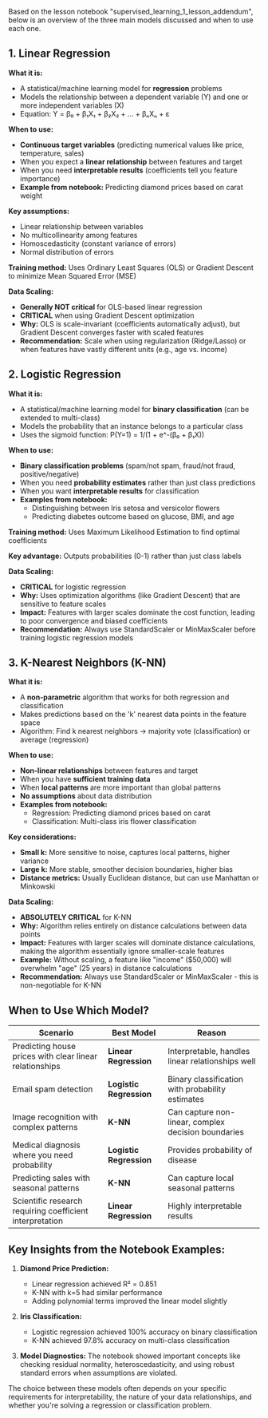Based on the lesson notebook "supervised_learning_1_lesson_addendum", below is an overview of the three main models discussed and when to use each one.

## 1. Linear Regression

**What it is:**
- A statistical/machine learning model for **regression** problems
- Models the relationship between a dependent variable (Y) and one or more independent variables (X)
- Equation: Y = β₀ + β₁X₁ + β₂X₂ + ... + βₙXₙ + ε

**When to use:**
- **Continuous target variables** (predicting numerical values like price, temperature, sales)
- When you expect a **linear relationship** between features and target
- When you need **interpretable results** (coefficients tell you feature importance)
- **Example from notebook:** Predicting diamond prices based on carat weight

**Key assumptions:**
- Linear relationship between variables
- No multicollinearity among features
- Homoscedasticity (constant variance of errors)
- Normal distribution of errors

**Training method:** Uses Ordinary Least Squares (OLS) or Gradient Descent to minimize Mean Squared Error (MSE)

**Data Scaling:**
- **Generally NOT critical** for OLS-based linear regression
- **CRITICAL** when using Gradient Descent optimization
- **Why:** OLS is scale-invariant (coefficients automatically adjust), but Gradient Descent converges faster with scaled features
- **Recommendation:** Scale when using regularization (Ridge/Lasso) or when features have vastly different units (e.g., age vs. income)

## 2. Logistic Regression

**What it is:**
- A statistical/machine learning model for **binary classification** (can be extended to multi-class)
- Models the probability that an instance belongs to a particular class
- Uses the sigmoid function: P(Y=1) = 1/(1 + e^-(β₀ + β₁X))

**When to use:**
- **Binary classification problems** (spam/not spam, fraud/not fraud, positive/negative)
- When you need **probability estimates** rather than just class predictions
- When you want **interpretable results** for classification
- **Examples from notebook:** 
  - Distinguishing between Iris setosa and versicolor flowers
  - Predicting diabetes outcome based on glucose, BMI, and age

**Training method:** Uses Maximum Likelihood Estimation to find optimal coefficients

**Key advantage:** Outputs probabilities (0-1) rather than just class labels

**Data Scaling:**
- **CRITICAL** for logistic regression
- **Why:** Uses optimization algorithms (like Gradient Descent) that are sensitive to feature scales
- **Impact:** Features with larger scales dominate the cost function, leading to poor convergence and biased coefficients
- **Recommendation:** Always use StandardScaler or MinMaxScaler before training logistic regression models

## 3. K-Nearest Neighbors (K-NN)

**What it is:**
- A **non-parametric** algorithm that works for both regression and classification
- Makes predictions based on the 'k' nearest data points in the feature space
- Algorithm: Find k nearest neighbors → majority vote (classification) or average (regression)

**When to use:**
- **Non-linear relationships** between features and target
- When you have **sufficient training data**
- When **local patterns** are more important than global patterns
- **No assumptions** about data distribution
- **Examples from notebook:**
  - Regression: Predicting diamond prices based on carat
  - Classification: Multi-class iris flower classification

**Key considerations:**
- **Small k:** More sensitive to noise, captures local patterns, higher variance
- **Large k:** More stable, smoother decision boundaries, higher bias
- **Distance metrics:** Usually Euclidean distance, but can use Manhattan or Minkowski

**Data Scaling:**
- **ABSOLUTELY CRITICAL** for K-NN
- **Why:** Algorithm relies entirely on distance calculations between data points
- **Impact:** Features with larger scales will dominate distance calculations, making the algorithm essentially ignore smaller-scale features
- **Example:** Without scaling, a feature like "income" ($50,000) will overwhelm "age" (25 years) in distance calculations
- **Recommendation:** Always use StandardScaler or MinMaxScaler - this is non-negotiable for K-NN

## When to Use Which Model?

| Scenario | Best Model | Reason |
|----------|------------|---------|
| Predicting house prices with clear linear relationships | **Linear Regression** | Interpretable, handles linear relationships well |
| Email spam detection | **Logistic Regression** | Binary classification with probability estimates |
| Image recognition with complex patterns | **K-NN** | Can capture non-linear, complex decision boundaries |
| Medical diagnosis where you need probability | **Logistic Regression** | Provides probability of disease |
| Predicting sales with seasonal patterns | **K-NN** | Can capture local seasonal patterns |
| Scientific research requiring coefficient interpretation | **Linear Regression** | Highly interpretable results |

## Key Insights from the Notebook Examples:

1. **Diamond Price Prediction:**
   - Linear regression achieved R² = 0.851
   - K-NN with k=5 had similar performance
   - Adding polynomial terms improved the linear model slightly

2. **Iris Classification:**
   - Logistic regression achieved 100% accuracy on binary classification
   - K-NN achieved 97.8% accuracy on multi-class classification

3. **Model Diagnostics:** The notebook showed important concepts like checking residual normality, heteroscedasticity, and using robust standard errors when assumptions are violated.

The choice between these models often depends on your specific requirements for interpretability, the nature of your data relationships, and whether you're solving a regression or classification problem.